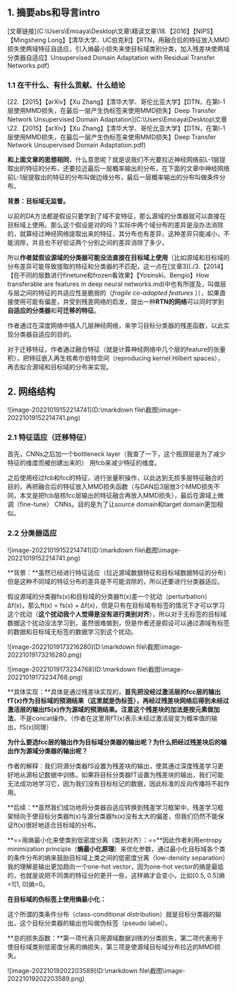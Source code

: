 ## 1. 摘要abs和导言intro

[文章链接](C:\Users\Emoaya\Desktop\文章\精读文章\18.【2016】【NIPS】【Mingsheng Long】【清华大学、UC伯克利】【RTN，用融合后的特征放入MMD损失使两域特征自适应，引入熵最小损失来使目标域类别分类，加入残差块使两域分类器自适应】Unsupervised Domain Adaptation with Residual Transfer Networks.pdf)

### 1.1 在干什么、有什么贡献、什么结论

[22.【2015】【arXiv】【Xu Zhang】【清华大学、哥伦比亚大学】【DTN，在第l-1层使用MMD损失，在最后一层产生伪标签来使用MMD损失】Deep Transfer Network Unsupervised Domain Adaptation](C:\Users\Emoaya\Desktop\文章\22.【2015】【arXiv】【Xu Zhang】【清华大学、哥伦比亚大学】【DTN，在第l-1层使用MMD损失，在最后一层产生伪标签来使用MMD损失】Deep Transfer Network Unsupervised Domain Adaptation.pdf)

**和上面文章的思想相同**，什么意思呢？就是说我们不光要拉近神经网络前L-1层提取出的特征的分布，还要拉近最后一层概率输出的分布，在下面的文章中神经网络前L-1层提取出的特征的分布叫做边缘分布，最后一层概率输出的分布叫做条件分布。

**背景：目标域无监督。**

以前的DA方法都是假设只要学到了域不变特征，那么源域的分类器就可以直接在目标域上使用。那么这个假设是对的吗？实际中两个域分布的差异是没办法消除的，就算经过神经网络提取出来的特征，其分布也有差异，这种差异只能减小，不能消除，并且也不好验证两个分别之间的差异消除了多少。

所以**作者就假设源域的分类器可能没法直接在目标域上使用**（比如源域和目标域的分布差异可能导致提取的特征和分类器的不匹配，这一点在[文章3](./3.【2014】【在不同的层数进行finetune和frozen看效果】【Yosinski、Bengio】How transferable are features in deep neural networks.md)中也有所提及，叫做层与层之间的特征的共适应性是脆弱的（*fragile co-adapted features* ）），如果直接使用可能有偏差，并受到残差网络的启发，提出一种**RTN的网络**可以同时学到**自适应的分类器**和**可迁移的特征**。

作者通过在深度网络中插入几层神经网络，来学习目标分类器的残差函数，以此实现分类器自适应的目的。

对于迁移特征，作者通过融合特征（就是计算神经网络中几个层的feature的张量积），把特征嵌入再生核希尔伯特空间（reproducing kernel Hilbert spaces），再去拟合源域和目标域的分布来实现。

## 2. 网络结构

![image-20221019152214741](D:\markdown file\截图\image-20221019152214741.png)

### 2.1 特征适应（迁移特征）

首先，CNNs之后加一个bottleneck layer（我查了一下，这个瓶颈层是为了减少特征的维度而被创建出来的） 用fcb来减少特征的维度。

之后使用经过fcb和fcc的特征，进行张量积操作，以此达到无损多层特征融合的目的，再把融合后的特征放入MMD损失函数（与DAN后3层放3个MMD损失不同，本文是把fcb层核fcc层输出的特征融合再放入MMD损失），最后在源域上微调（fine-tune） CNNs。目的是为了让source domain和target domain更加相似。

### 2.2 分类器适应

![image-20221019152214741](D:\markdown file\截图\image-20221019152214741.png)

**背景：**虽然已经进行特征适应（拉近源域数据特征和目标域数据特征的分布）但是这种不同域的特征分布的差异是不可能消除的，所以还要进行分类器适应。

假设源域的分类器fs(x)和目标域的分类器ft(x)差一个扰动（perturbation）Δf(x)，那么ft(x) = fs(x) + Δf(x)，但是只有在目标域有标签的情况下才可以学习这个扰动（**这个扰动我个人觉得是没有进行类别对齐**），所以对于无标签的目标域数据这个扰动没法学习到，虽然很难做到，但是作者还是假设可以通过源域有标签的数据和目标域无标签的数据学习到这个扰动。

![image-20221019173216280](D:\markdown file\截图\image-20221019173216280.png)

![image-20221019173234768](D:\markdown file\截图\image-20221019173234768.png)

**具体实现：**具体是通过残差块实现的，**首先把没经过激活层的fcc层的输出fT(x)作为目标域的预测结果（这里就是伪标签），再经过残差块网络后得到未经过激活层的输出fS(x)作为源域的预测结果。注意这个残差块的加法是按元素做加法**，不是concat操作。（作者在这里用fT(x)表示未经过激活层变为概率值的输出，fS(x)同理）

**为什么要选fcc层的输出作为目标域分类器的输出呢？为什么把经过残差块后的输出作为源域分类器的输出呢？**

作者的解释：我们将源分类器fS设置为残差块的输出，使其通过深度残差学习更好地从源标记数据中训练。如果将目标分类器fT设置为残差块的输出，我们可能无法成功地学习它，因为我们没有目标标记的数据，因此标准的反向传播将不起作用。

**后续：**虽然我们成功地将分类器自适应转换到残差学习框架中，残差学习框架倾向于使目标分类器ft(x)与源分类器fs(x)没有太大的偏差，但我们仍然不能保证ft(x)很好地适合目标域的分布。

**==用熵最小化来使类别低密度分离（类别对齐）：==**因此作者利用entropy minimization principle（**熵最小化原理**）来优化参数，通过最小化目标域各个类的条件分布的熵来鼓励目标域上类之间的低密度分离（low-density separation）我的理解是输出更加趋向一个one-hot vector，因为one-hot vector的熵是最低的，也就是说把不同类的特征分的更开一些，这样熵才会变小，比如[0.5, 0.5]熵=1[1, 0]熵=0。

**在目标域的伪标签上使用熵最小化：**



这个所谓的类条件分布（class-conditional distribution）就是目标分类器的输出，这个目标分类器的输出也叫做伪标签（pseudo label）。

**总的损失函数：**第一项代表只用源域数据训练的分类损失，第二项代表用于使目标域类别低密度分离的熵损失，第三项是使源域目标域分布拉近的MMD损失。

![image-20221019202203589](D:\markdown file\截图\image-20221019202203589.png)